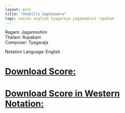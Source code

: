 ```yaml
---
layout: post
title: "Shobillu Saptaswara"
tags: scores english tyagaraja jaganmohini rupakam
---
```


Ragam: Jaganmohini  
Thalam: Rupakam  
Composer: Tyagaraja  

Notation Language: English  

# [Download Score: ][notation]

# [Download Score in Western Notation: ][western]



[notation]: https://github.com/ananthp/carnatic_scores/blob/master/shobillu-jaganmohini-eng.pdf?raw=true
[western]: https://github.com/ananthp/carnatic_scores/blob/master/shobillu-score.pdf?raw=true
